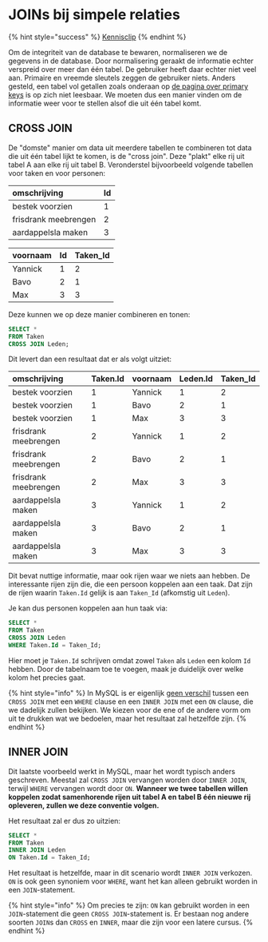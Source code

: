 # JOINs bij simpele relaties

{% hint style="success" %}
[Kennisclip](https://youtu.be/O6rJEnv65qs)
{% endhint %}

Om de integriteit van de database te bewaren, normaliseren we de gegevens in de database. Door normalisering geraakt de informatie echter verspreid over meer dan één tabel. De gebruiker heeft daar echter niet veel aan. Primaire en vreemde sleutels zeggen de gebruiker niets. Anders gesteld, een tabel vol getallen zoals onderaan op [de pagina over primary keys](../ddl/sleutels-voor-identificatie.md) is op zich niet leesbaar. We moeten dus een manier vinden om de informatie weer voor te stellen alsof die uit één tabel komt.

## CROSS JOIN

De "domste" manier om data uit meerdere tabellen te combineren tot data die uit één tabel lijkt te komen, is de "cross join". Deze "plakt" elke rij uit tabel A aan elke rij uit tabel B. Veronderstel bijvoorbeeld volgende tabellen voor taken en voor personen:

| omschrijving | Id |
| :--- | :--- |
| bestek voorzien | 1 |
| frisdrank meebrengen | 2 |
| aardappelsla maken | 3 |

| voornaam | Id | Taken\_Id |
| :--- | :--- | :--- |
| Yannick | 1 | 2 |
| Bavo | 2 | 1 |
| Max | 3 | 3 |

Deze kunnen we op deze manier combineren en tonen:

```sql
SELECT *
FROM Taken
CROSS JOIN Leden;
```

Dit levert dan een resultaat dat er als volgt uitziet:

| omschrijving | Taken.Id | voornaam | Leden.Id | Taken\_Id |
| :--- | :--- | :--- | :--- | :--- |
| bestek voorzien | 1 | Yannick | 1 | 2 |
| bestek voorzien | 1 | Bavo | 2 | 1 |
| bestek voorzien | 1 | Max | 3 | 3 |
| frisdrank meebrengen | 2 | Yannick | 1 | 2 |
| frisdrank meebrengen | 2 | Bavo | 2 | 1 |
| frisdrank meebrengen | 2 | Max | 3 | 3 |
| aardappelsla maken | 3 | Yannick | 1 | 2 |
| aardappelsla maken | 3 | Bavo | 2 | 1 |
| aardappelsla maken | 3 | Max | 3 | 3 |

Dit bevat nuttige informatie, maar ook rijen waar we niets aan hebben. De interessante rijen zijn die, die een persoon koppelen aan een taak. Dat zijn de rijen waarin `Taken.Id` gelijk is aan `Taken_Id` \(afkomstig uit `Leden`\).

Je kan dus personen koppelen aan hun taak via:

```sql
SELECT *
FROM Taken
CROSS JOIN Leden
WHERE Taken.Id = Taken_Id;
```

Hier moet je `Taken.Id` schrijven omdat zowel `Taken` als `Leden` een kolom `Id` hebben. Door de tabelnaam toe te voegen, maak je duidelijk over welke kolom het precies gaat.

{% hint style="info" %}
In MySQL is er eigenlijk [geen verschil](https://dev.mysql.com/doc/refman/8.0/en/join.html) tussen een `CROSS JOIN` met een `WHERE` clause en een `INNER JOIN` met een `ON` clause, die we dadelijk zullen bekijken. We kiezen voor de ene of de andere vorm om uit te drukken wat we bedoelen, maar het resultaat zal hetzelfde zijn.
{% endhint %}

## INNER JOIN

Dit laatste voorbeeld werkt in MySQL, maar het wordt typisch anders geschreven. Meestal zal `CROSS JOIN` vervangen worden door `INNER JOIN`, terwijl `WHERE` vervangen wordt door `ON`. **Wanneer we twee tabellen willen koppelen zodat samenhorende rijen uit tabel A en tabel B één nieuwe rij opleveren, zullen we deze conventie volgen.**

Het resultaat zal er dus zo uitzien:

```sql
SELECT *
FROM Taken
INNER JOIN Leden
ON Taken.Id = Taken_Id;
```

Het resultaat is hetzelfde, maar in dit scenario wordt `INNER JOIN` verkozen. `ON` is ook geen synoniem voor `WHERE`, want het kan alleen gebruikt worden in een `JOIN`-statement.

{% hint style="info" %}
Om precies te zijn: `ON` kan gebruikt worden in een `JOIN`-statement die geen `CROSS JOIN`-statement is. Er bestaan nog andere soorten `JOIN`s dan `CROSS` en `INNER`, maar die zijn voor een latere cursus.
{% endhint %}

